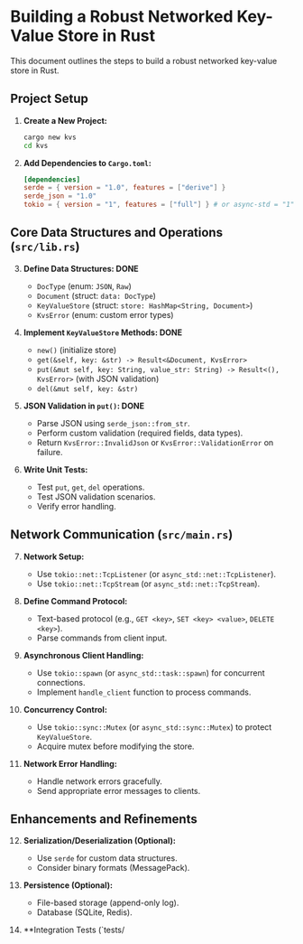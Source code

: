 # Building a Robust Networked Key-Value Store in Rust

This document outlines the steps to build a robust networked key-value store in Rust.

## Project Setup

1.  **Create a New Project:**
    ```bash
    cargo new kvs
    cd kvs
    ```
2.  **Add Dependencies to `Cargo.toml`:**
    ```toml
    [dependencies]
    serde = { version = "1.0", features = ["derive"] }
    serde_json = "1.0"
    tokio = { version = "1", features = ["full"] } # or async-std = "1"
    ```

## Core Data Structures and Operations (`src/lib.rs`)

3.  **Define Data Structures: DONE**
    * `DocType` (enum: `JSON`, `Raw`) 
    * `Document` (struct: `data: DocType`) 
    * `KeyValueStore` (struct: `store: HashMap<String, Document>`)
    * `KvsError` (enum: custom error types)

4.  **Implement `KeyValueStore` Methods: DONE**
    * `new()` (initialize store)
    * `get(&self, key: &str) -> Result<&Document, KvsError>`
    * `put(&mut self, key: String, value_str: String) -> Result<(), KvsError>` (with JSON validation)
    * `del(&mut self, key: &str)`

5.  **JSON Validation in `put()`: DONE**
    * Parse JSON using `serde_json::from_str`.
    * Perform custom validation (required fields, data types).
    * Return `KvsError::InvalidJson` or `KvsError::ValidationError` on failure.

6.  **Write Unit Tests:**
    * Test `put`, `get`, `del` operations.
    * Test JSON validation scenarios.
    * Verify error handling.

## Network Communication (`src/main.rs`)

7.  **Network Setup:**
    * Use `tokio::net::TcpListener` (or `async_std::net::TcpListener`).
    * Use `tokio::net::TcpStream` (or `async_std::net::TcpStream`).

8.  **Define Command Protocol:**
    * Text-based protocol (e.g., `GET <key>`, `SET <key> <value>`, `DELETE <key>`).
    * Parse commands from client input.

9.  **Asynchronous Client Handling:**
    * Use `tokio::spawn` (or `async_std::task::spawn`) for concurrent connections.
    * Implement `handle_client` function to process commands.

10. **Concurrency Control:**
    * Use `tokio::sync::Mutex` (or `async_std::sync::Mutex`) to protect `KeyValueStore`.
    * Acquire mutex before modifying the store.

11. **Network Error Handling:**
    * Handle network errors gracefully.
    * Send appropriate error messages to clients.

## Enhancements and Refinements

12. **Serialization/Deserialization (Optional):**
    * Use `serde` for custom data structures.
    * Consider binary formats (MessagePack).

13. **Persistence (Optional):**
    * File-based storage (append-only log).
    * Database (SQLite, Redis).

14. **Integration Tests (`tests/